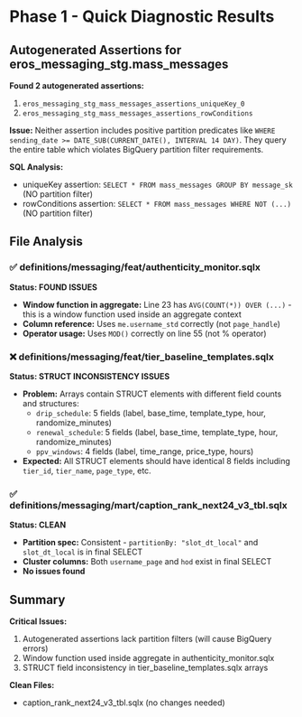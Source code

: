 # Phase 1 - Quick Diagnostic Results

## Autogenerated Assertions for eros_messaging_stg.mass_messages

**Found 2 autogenerated assertions:**
1. `eros_messaging_stg_mass_messages_assertions_uniqueKey_0`
2. `eros_messaging_stg_mass_messages_assertions_rowConditions`

**Issue:** Neither assertion includes positive partition predicates like `WHERE sending_date >= DATE_SUB(CURRENT_DATE(), INTERVAL 14 DAY)`. They query the entire table which violates BigQuery partition filter requirements.

**SQL Analysis:**
- uniqueKey assertion: `SELECT * FROM mass_messages GROUP BY message_sk` (NO partition filter)
- rowConditions assertion: `SELECT * FROM mass_messages WHERE NOT (...)` (NO partition filter)

## File Analysis

### ✅ definitions/messaging/feat/authenticity_monitor.sqlx
**Status: FOUND ISSUES**
- **Window function in aggregate:** Line 23 has `AVG(COUNT(*)) OVER (...)` - this is a window function used inside an aggregate context
- **Column reference:** Uses `me.username_std` correctly (not `page_handle`)
- **Operator usage:** Uses `MOD()` correctly on line 55 (not % operator)

### ❌ definitions/messaging/feat/tier_baseline_templates.sqlx  
**Status: STRUCT INCONSISTENCY ISSUES**
- **Problem:** Arrays contain STRUCT elements with different field counts and structures:
  - `drip_schedule`: 5 fields (label, base_time, template_type, hour, randomize_minutes)
  - `renewal_schedule`: 5 fields (label, base_time, template_type, hour, randomize_minutes)  
  - `ppv_windows`: 4 fields (label, time_range, price_type, hours)
- **Expected:** All STRUCT elements should have identical 8 fields including `tier_id`, `tier_name`, `page_type`, etc.

### ✅ definitions/messaging/mart/caption_rank_next24_v3_tbl.sqlx
**Status: CLEAN**
- **Partition spec:** Consistent - `partitionBy: "slot_dt_local"` and `slot_dt_local` is in final SELECT
- **Cluster columns:** Both `username_page` and `hod` exist in final SELECT
- **No issues found**

## Summary

**Critical Issues:**
1. Autogenerated assertions lack partition filters (will cause BigQuery errors)
2. Window function used inside aggregate in authenticity_monitor.sqlx
3. STRUCT field inconsistency in tier_baseline_templates.sqlx arrays

**Clean Files:**
- caption_rank_next24_v3_tbl.sqlx (no changes needed)